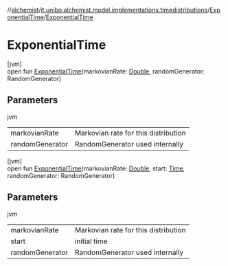 //[alchemist](../../../index.md)/[it.unibo.alchemist.model.implementations.timedistributions](../index.md)/[ExponentialTime](index.md)/[ExponentialTime](-exponential-time.md)

# ExponentialTime

[jvm]\
open fun [ExponentialTime](-exponential-time.md)(markovianRate: [Double](https://kotlinlang.org/api/latest/jvm/stdlib/kotlin/-double/index.html), randomGenerator: RandomGenerator)

## Parameters

jvm

| | |
|---|---|
| markovianRate | Markovian rate for this distribution |
| randomGenerator | RandomGenerator used internally |

[jvm]\
open fun [ExponentialTime](-exponential-time.md)(markovianRate: [Double](https://kotlinlang.org/api/latest/jvm/stdlib/kotlin/-double/index.html), start: [Time](../../it.unibo.alchemist.model.interfaces/-time/index.md), randomGenerator: RandomGenerator)

## Parameters

jvm

| | |
|---|---|
| markovianRate | Markovian rate for this distribution |
| start | initial time |
| randomGenerator | RandomGenerator used internally |
